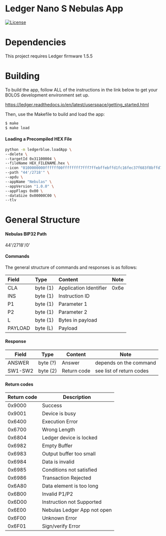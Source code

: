 # Ledger Nano S Nebulas App
[![License](https://img.shields.io/badge/License-Apache%202.0-blue.svg)](https://opensource.org/licenses/Apache-2.0)

# Dependencies

This project requires Ledger firmware 1.5.5

# Building

To build the app, follow ALL of the instructions in the link below to get your BOLOS development environment set up.

https://ledger.readthedocs.io/en/latest/userspace/getting_started.html

Then, use the Makefile to build and load the app:

```bash
$ make
$ make load
```

#### Loading a Precompiled HEX File
```bash
python -m ledgerblue.loadApp \
--delete \
--targetId 0x31100004 \
--fileName HEX_FILENAME.hex \
--icon "0100000000ffffff00ffffffff7fff7ffebffebffd1fc16fec37f683f8bffd7ffd7ffefffeffffffff" \
--path "44'/2718'" \
--apdu \
--appName "Nebulas" \
--appVersion "1.0.0" \
--appFlags 0x00 \
--dataSize 0x00000C00 \
--tlv 
```

# General Structure

#### Nebulas BIP32 Path

44'/2718'/0'

#### Commands

The general structure of commands and responses is as follows:


| Field   | Type     | Content                | Note |
|:------- |:-------- |:---------------------- | ---- |
| CLA     | byte (1) | Application Identifier | 0x6e |
| INS     | byte (1) | Instruction ID         |      |
| P1      | byte (1) | Parameter 1            |      |
| P2      | byte (1) | Parameter 2            |      |
| L       | byte (1) | Bytes in payload       |      |
| PAYLOAD | byte (L) | Payload                |      |

#### Response

| Field   | Type     | Content     | Note                     |
| ------- | -------- | ----------- | ------------------------ |
| ANSWER  | byte (?) | Answer      | depends on the command   |
| SW1-SW2 | byte (2) | Return code | see list of return codes |

#### Return codes

| Return code | Description                 |
| ----------- | ----------------------------|
| 0x9000      | Success                     |
| 0x9001      | Device is busy              |
| 0x6400      | Execution Error             |
| 0x6700      | Wrong Length                |
| 0x6804      | Ledger device is locked     |
| 0x6982      | Empty Buffer                |
| 0x6983      | Output buffer too small     |
| 0x6984      | Data is invalid             |
| 0x6985      | Conditions not satisfied    |
| 0x6986      | Transaction Rejected        |
| 0x6A80      | Data element is too long    |
| 0x6B00      | Invalid P1/P2               |
| 0x6D00      | Instruction not Supported   |
| 0x6E00      | Nebulas Ledger App not open |
| 0x6F00      | Unknown Error               |
| 0x6F01      | Sign/verify Error           |
